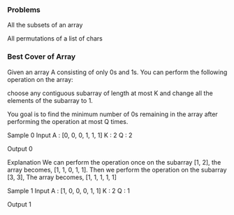 ### Problems

All the subsets of an array

All permutations of a list of chars

### Best Cover of Array
Given an array A consisting of only 0s and 1s. You can perform the following operation on the array:

choose any contiguous subarray of length at most K and change all the elements of the subarray to 1.

You goal is to find the minimum number of 0s remaining in the array after performing the operation at most Q times.

Sample 0
Input
A : [0, 0, 0, 1, 1, 1]
K : 2
Q : 2

Output
0

Explanation
We can perform the operation once on the subarray [1, 2],
the array becomes, [1, 1, 0, 1, 1].
Then we perform the operation on the subarray [3, 3],
The array becomes, [1, 1, 1, 1, 1]

Sample 1
Input
A : [1, 0, 0, 0, 1, 1]
K : 2
Q : 1

Output
1

